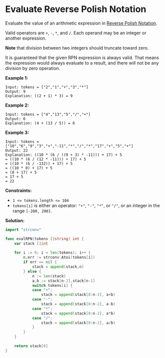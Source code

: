 # Evaluate Reverse Polish Notation

Evaluate the value of an arithmetic expression in  [Reverse Polish Notation](http://en.wikipedia.org/wiki/Reverse_Polish_notation).

Valid operators are  `+`,  `-`,  `*`, and  `/`. Each operand may be an integer or another expression.

**Note**  that division between two integers should truncate toward zero.

It is guaranteed that the given RPN expression is always valid. That means the expression would always evaluate to a result, and there will not be any division by zero operation.

**Example 1:**

    Input: tokens = ["2","1","+","3","*"]
    Output: 9
    Explanation: ((2 + 1) * 3) = 9

**Example 2:**

    Input: tokens = ["4","13","5","/","+"]
    Output: 6
    Explanation: (4 + (13 / 5)) = 6

**Example 3:**

    Input: tokens = ["10","6","9","3","+","-11","*","/","*","17","+","5","+"]
    Output: 22
    Explanation: ((10 * (6 / ((9 + 3) * -11))) + 17) + 5
    = ((10 * (6 / (12 * -11))) + 17) + 5
    = ((10 * (6 / -132)) + 17) + 5
    = ((10 * 0) + 17) + 5
    = (0 + 17) + 5
    = 17 + 5
    = 22

**Constraints:**

-   `1 <= tokens.length <= 104`
-   `tokens[i]`  is either an operator:  `"+"`,  `"-"`,  `"*"`, or  `"/"`, or an integer in the range  `[-200, 200]`.

**Solution:**

```go
import "strconv"

func evalRPN(tokens []string) int {
    var stack []int
    
    for i := 0; i < len(tokens); i++ {
        n,err := strconv.Atoi(tokens[i])
        if err == nil {
            stack = append(stack,n)
        } else {
            n := len(stack)
            a,b := stack[n-2],stack[n-1]
            switch tokens[i] {
            case "+":
                stack = append(stack[0:n-2], a+b)
            case "-":
                stack = append(stack[0:n-2], a-b)
            case "*":
                stack = append(stack[0:n-2], a*b)
            case "/":
                stack = append(stack[0:n-2], a/b)
            }    
        }
    }
    
    return stack[0]
}
```